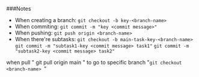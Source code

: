 ###Notes
                
+ When creating a branch: ```git checkout -b key-<branch-name>```
+ When commiting: ```git commit -m "key <commit message>"```
+ When pushing: ```git push origin <branch-name>```
+ When there're subtasks:
 ```git checkout -b main-task-key-<branch-name>```
 ``` git commit -m "subtask1-key <commit message> task1"```
 ``` git commit -m "subtask2-key <commit message> task2" ```

 when pull  " git pull origin main "
 to go to specific branch "``git checkout <branch-name> ``"
